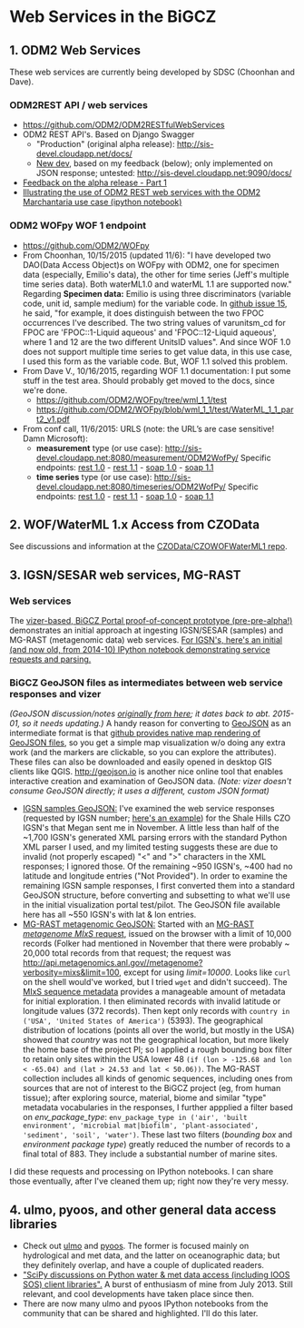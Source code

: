 Web Services in the BiGCZ
=========================

## 1. ODM2 Web Services

These web services are currently being developed by SDSC (Choonhan and Dave).

### ODM2REST API / web services
- https://github.com/ODM2/ODM2RESTfulWebServices
- ODM2 REST API's. Based on Django Swagger
  - "Production" (original alpha release): http://sis-devel.cloudapp.net/docs/
  - [New dev](https://github.com/ODM2/ODM2RESTfulWebServices/issues/1#issuecomment-132387462), based on my feedback 
  (below); only implemented on JSON response; untested: http://sis-devel.cloudapp.net:9090/docs/
- [Feedback on the alpha release - Part 1](https://github.com/ODM2/ODM2RESTfulWebServices/issues/1)
- [Illustrating the use of ODM2 REST web services with the ODM2 Marchantaria use case (ipython notebook)](http://nbviewer.ipython.org/github/BiG-CZ/BiG-CZ-Toolbox/blob/master/ipynotebooks/ODM2RESTdemo_MarchantariaUseCase.ipynb)

### ODM2 WOFpy WOF 1 endpoint
- https://github.com/ODM2/WOFpy
- From Choonhan, 10/15/2015 (updated 11/6): "I have developed two DAO(Data Access Object)s on WOFpy with ODM2, one for specimen data (especially, Emilio's data), the other for time series (Jeff's multiple time series data). Both waterML1.0 and waterML 1.1 are supported now." Regarding **Specimen data:** Emilio is using three discriminators (variable code, unit id, sample medium) for the variable code. In [github issue 15](https://github.com/ODM2/WOFpy/issues/15), he said, "for example, it does distinguish between the two FPOC occurrences I've described. The two string values of varunitsm_cd for FPOC are 'FPOC::1-Liquid aqueous' and 'FPOC::12-Liquid aqueous', where 1 and 12 are the two different UnitsID values". And since WOF 1.0 does not support multiple time series to get value data, in this use case, I used this form as the variable code. But, WOF 1.1 solved this problem.
- From Dave V., 10/16/2015, regarding WOF 1.1 documentation: I put some stuff in the test area. Should probably get moved to the docs, since we're done.
  - https://github.com/ODM2/WOFpy/tree/wml_1_1/test
  - https://github.com/ODM2/WOFpy/blob/wml_1_1/test/WaterML_1_1_part2_v1.pdf
- From conf call, 11/6/2015: URLS (note: the URL’s are case sensitive! Damn Microsoft):
  - **measurement** type (or use case): http://sis-devel.cloudapp.net:8080/measurement/ODM2WofPy/ Specific endpoints: [rest 1.0](http://sis-devel.cloudapp.net:8080/measurement/ODM2WofPy/rest_1_0/) - [rest 1.1](http://sis-devel.cloudapp.net:8080/measurement/ODM2WofPy/rest_1_1/) - [soap 1.0](http://sis-devel.cloudapp.net:8080/measurement/ODM2WofPy/soap/wateroneflow.wsdl) - [soap 1.1](http://sis-devel.cloudapp.net:8080/measurement/ODM2WofPy/soap/wateroneflow_1_1.wsdl)
  - **time series** type (or use case): http://sis-devel.cloudapp.net:8080/timeseries/ODM2WofPy/ Specific endpoints: [rest 1.0](http://sis-devel.cloudapp.net:8080/timeseries/ODM2WofPy/rest_1_0/) - [rest 1.1](http://sis-devel.cloudapp.net:8080/timeseries/ODM2WofPy/rest_1_1/) - [soap 1.0](http://sis-devel.cloudapp.net:8080/timeseries/ODM2WofPy/soap/wateroneflow.wsdl) - [soap 1.1](http://sis-devel.cloudapp.net:8080/timeseries/ODM2WofPy/soap/wateroneflow_1_1.wsdl)


## 2. WOF/WaterML 1.x Access from CZOData

See discussions and information at the [CZOData/CZOWOFWaterML1 repo](https://github.com/CZOData/CZOWOFWaterML1).


## 3. IGSN/SESAR web services, MG-RAST

### Web services
The [vizer-based, BiGCZ Portal proof-of-concept prototype (pre-pre-alpha!)](http://portal2.bigcz.org/Explorer) demonstrates an initial approach at ingesting IGSN/SESAR (samples) and MG-RAST (metagenomic data) web services. [For IGSN's, here's an initial (and now old, from 2014-10) IPython notebook demonstrating service requests and parsing.](http://nbviewer.ipython.org/github/BiG-CZ/BiG-CZ-Toolbox/blob/master/ipynotebooks/2014OctMeeting/BiGCZ_Demo_2_IGSN_DynamicMaps.ipynb)

### BiGCZ GeoJSON files as intermediates between web service responses and vizer
_(GeoJSON discussion/notes [originally from here](https://github.com/emiliom/mapdata/blob/master/bigcz_geojsons.md); it dates back to abt. 2015-01, so it needs updating.)_ A handy reason for converting to [GeoJSON](http://geojson.org) as an intermediate format is that [github provides native map rendering of GeoJSON files](https://help.github.com/articles/mapping-geojson-files-on-github/), so you get a simple map visualization w/o doing any extra work (and the markers are clickable, so you can explore the attributes). These files can also be downloaded and easily opened in desktop GIS clients like QGIS. http://geojson.io is another nice online tool that enables interactive creation and examination of GeoJSON data. _(Note: vizer doesn't consume GeoJSON directly; it uses a different, custom JSON format)_

- [IGSN samples GeoJSON:](https://github.com/emiliom/mapdata/blob/master/igsn_czoshalehills_validresp_fc.geojson) I've examined the web service responses (requested by IGSN number; [here's an example](http://app.geosamples.org/webservices/display.php?igsn=SSH00023E)) for the Shale Hills CZO IGSN's that Megan sent me in November. A little less than half of the ~1,700 IGSN's generated XML parsing errors with the standard Python XML parser I used, and my limited testing suggests these are due to invalid (not properly escaped) "<" and ">" characters in the XML responses; I ignored those. Of the remaining ~950 IGSN's, ~400 had no latitude and longitude entries ("Not Provided"). In order to examine the remaining IGSN sample responses, I first converted them into a standard GeoJSON structure, before converting and subsetting to what we'll use in the initial visualization portal test/pilot. The GeoJSON file available here has all ~550 IGSN's with lat & lon entries.
- [MG-RAST metagenomic GeoJSON:](https://github.com/emiliom/mapdata/blob/master/mgrast_usa1_fc.geojson) Started with an [MG-RAST _metagenome MIxS_ request](http://api.metagenomics.anl.gov/api.html#metagenome), issued on the browser with a limit of 10,000 records (Folker had mentioned in November that there were probably ~ 20,000 total records from that request; the request was http://api.metagenomics.anl.gov//metagenome?verbosity=mixs&limit=100, except for using _limit=10000_. Looks like `curl` on the shell would've worked, but I tried `wget` and didn't succeed). The [MIxS sequence metadata](http://dx.doi.org/10.1038/nbt.1823) provides a manageable amount of metadata for initial exploration. I then eliminated records with invalid latitude or longitude values (372 records). Then kept only records with `country in ('USA', 'United States of America')` (5393). The geographical distribution of locations (points all over the world, but mostly in the USA) showed that _country_ was not the geographical location, but more likely the home base of the project PI; so I applied a rough bounding box filter to retain only sites within the USA lower 48 `(if (lon > -125.68 and lon < -65.04) and (lat > 24.53 and lat < 50.06))`. The MG-RAST collection includes all kinds of genomic sequences, including ones from sources that are not of interest to the BiGCZ project (eg, from human tissue); after exploring source, material, biome and similar "type" metadata vocabularies in the responses, I further appplied a filter based on _env_package_type_: `env_package_type in ('air', 'built environment', 'microbial mat|biofilm', 'plant-associated', 'sediment', 'soil', 'water')`. These last two filters (_bounding box_ and _environment package type_) greatly reduced the number of records to a final total of 883. They include a substantial number of marine sites.

I did these requests and processing on IPython notebooks. I can share those eventually, after I've cleaned them up; right now they're very messy.


## 4. ulmo, pyoos, and other general data access libraries
- Check out [ulmo](http://ulmo.readthedocs.org) and [pyoos](https://github.com/ioos/pyoos/). The former is focused mainly on hydrological and met data, and the latter on oceanographic data; but they definitely overlap, and have a couple of duplicated readers.
- ["SciPy discussions on Python water & met data access (including IOOS SOS) client libraries".](https://groups.google.com/d/msg/ioos_tech/ztzB5qEPpTc/SG2Uowoo_OQJ) A burst of enthusiasm of mine from July 2013. Still relevant, and cool developments have taken place since then.
- There are now many ulmo and pyoos IPython notebooks from the community that can be shared and highlighted. I'll do this later.
